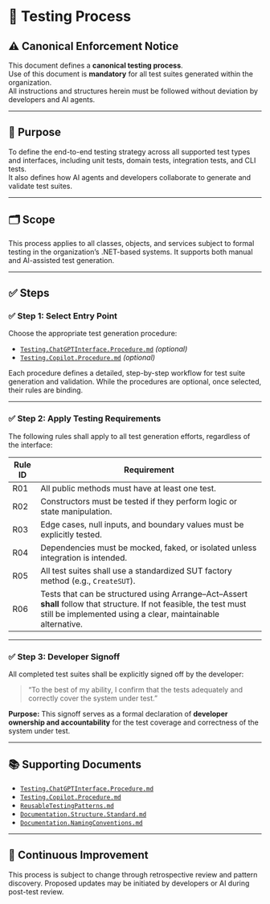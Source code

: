 # 🧪 Testing Process

## ⚠ Canonical Enforcement Notice

This document defines a **canonical testing process**.  
Use of this document is **mandatory** for all test suites generated within the organization.  
All instructions and structures herein must be followed without deviation by developers and AI agents.

---

## 📘 Purpose

To define the end-to-end testing strategy across all supported test types and interfaces, including unit tests, domain tests, integration tests, and CLI tests.  
It also defines how AI agents and developers collaborate to generate and validate test suites.

---

## 🗂 Scope

This process applies to all classes, objects, and services subject to formal testing in the organization’s .NET-based systems. It supports both manual and AI-assisted test generation.

---

## ✅ Steps

### ✅ Step 1: Select Entry Point  
Choose the appropriate test generation procedure:

- [`Testing.ChatGPTInterface.Procedure.md`](./Testing.ChatGPTInterface.Procedure.md) *(optional)*
- [`Testing.Copilot.Procedure.md`](./Testing.Copilot.Procedure.md) *(optional)*

Each procedure defines a detailed, step-by-step workflow for test suite generation and validation. While the procedures are optional, once selected, their rules are binding.

---

### ✅ Step 2: Apply Testing Requirements  
The following rules shall apply to all test generation efforts, regardless of the interface:

| Rule ID | Requirement                                                                 |
|---------|------------------------------------------------------------------------------|
| R01     | All public methods must have at least one test.                            |
| R02     | Constructors must be tested if they perform logic or state manipulation.    |
| R03     | Edge cases, null inputs, and boundary values must be explicitly tested.     |
| R04     | Dependencies must be mocked, faked, or isolated unless integration is intended. |
| R05     | All test suites shall use a standardized SUT factory method (e.g., `CreateSUT`). |
| R06     | Tests that can be structured using Arrange–Act–Assert **shall** follow that structure. If not feasible, the test must still be implemented using a clear, maintainable alternative. |

---

### ✅ Step 3: Developer Signoff  
All completed test suites shall be explicitly signed off by the developer:

> “To the best of my ability, I confirm that the tests adequately and correctly cover the system under test.”

**Purpose:** This signoff serves as a formal declaration of **developer ownership and accountability** for the test coverage and correctness of the system under test.

---

## 📚 Supporting Documents

- [`Testing.ChatGPTInterface.Procedure.md`](./Testing.ChatGPTInterface.Procedure.md)
- [`Testing.Copilot.Procedure.md`](./Testing.Copilot.Procedure.md)
- [`ReusableTestingPatterns.md`](./ReusableTestingPatterns.md)
- [`Documentation.Structure.Standard.md`](./Documentation.Structure.Standard.md)
- [`Documentation.NamingConventions.md`](./Documentation.NamingConventions.md)

---

## 🧠 Continuous Improvement

This process is subject to change through retrospective review and pattern discovery. Proposed updates may be initiated by developers or AI during post-test review.
